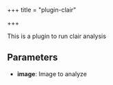 +++
title = "plugin-clair"

+++

This is a plugin to run clair analysis

## Parameters

* **image**: Image to analyze



